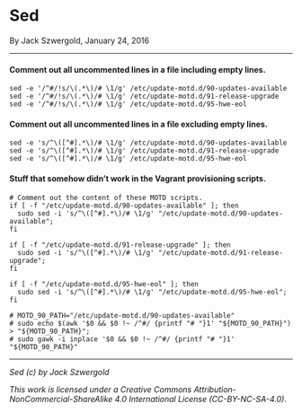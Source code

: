 # Sed

By Jack Szwergold, January 24, 2016

***

#### Comment out all uncommented lines in a file including empty lines.

	sed -e '/^#/!s/\(.*\)/# \1/g' /etc/update-motd.d/90-updates-available
	sed -e '/^#/!s/\(.*\)/# \1/g' /etc/update-motd.d/91-release-upgrade
	sed -e '/^#/!s/\(.*\)/# \1/g' /etc/update-motd.d/95-hwe-eol

#### Comment out all uncommented lines in a file excluding empty lines.

	sed -e 's/^\([^#].*\)/# \1/g' /etc/update-motd.d/90-updates-available
	sed -e 's/^\([^#].*\)/# \1/g' /etc/update-motd.d/91-release-upgrade
	sed -e 's/^\([^#].*\)/# \1/g' /etc/update-motd.d/95-hwe-eol

#### Stuff that somehow didn’t work in the Vagrant provisioning scripts.

    # Comment out the content of these MOTD scripts.
    if [ -f "/etc/update-motd.d/90-updates-available" ]; then
      sudo sed -i 's/^\([^#].*\)/# \1/g' "/etc/update-motd.d/90-updates-available";
    fi

    if [ -f "/etc/update-motd.d/91-release-upgrade" ]; then
      sudo sed -i 's/^\([^#].*\)/# \1/g' "/etc/update-motd.d/91-release-upgrade";
    fi

    if [ -f "/etc/update-motd.d/95-hwe-eol" ]; then
      sudo sed -i 's/^\([^#].*\)/# \1/g' "/etc/update-motd.d/95-hwe-eol";
    fi

    # MOTD_90_PATH="/etc/update-motd.d/90-updates-available"
    # sudo echo $(awk '$0 && $0 !~ /^#/ {printf "# "}1' "${MOTD_90_PATH}") > "${MOTD_90_PATH}";
    # sudo gawk -i inplace '$0 && $0 !~ /^#/ {printf "# "}1' "${MOTD_90_PATH}"

***

*Sed (c) by Jack Szwergold*

*This work is licensed under a Creative Commons Attribution-NonCommercial-ShareAlike 4.0 International License (CC-BY-NC-SA-4.0).*